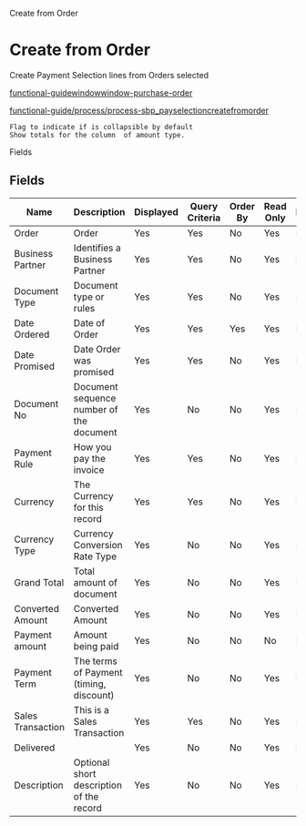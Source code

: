 
Create from Order
# Create from Order


Create Payment Selection lines from Orders selected

[functional-guidewindowwindow-purchase-order](functional-guidewindowwindow-purchase-order.md)

[functional-guide/process/process-sbp_payselectioncreatefromorder](functional-guide/process/process-sbp_payselectioncreatefromorder.md)

```
Flag to indicate if is collapsible by default
Show totals for the column  of amount type.
```
Fields
## Fields




Name              | Description                              | Displayed | Query Criteria | Order By | Read Only | Mandatory
----------------- | ---------------------------------------- | --------- | -------------- | -------- | --------- | ---------
Order             | Order                                    | Yes       | Yes            | No       | Yes       | No       
Business Partner  | Identifies a Business Partner            | Yes       | Yes            | No       | Yes       | No       
Document Type     | Document type or rules                   | Yes       | Yes            | No       | Yes       | No       
Date Ordered      | Date of Order                            | Yes       | Yes            | Yes      | Yes       | No       
Date Promised     | Date Order was promised                  | Yes       | Yes            | No       | Yes       | No       
Document No       | Document sequence number of the document | Yes       | No             | No       | Yes       | No       
Payment Rule      | How you pay the invoice                  | Yes       | Yes            | No       | Yes       | No       
Currency          | The Currency for this record             | Yes       | Yes            | No       | Yes       | No       
Currency Type     | Currency Conversion Rate Type            | Yes       | No             | No       | Yes       | No       
Grand Total       | Total amount of document                 | Yes       | No             | No       | Yes       | No       
Converted Amount  | Converted Amount                         | Yes       | No             | No       | Yes       | No       
Payment amount    | Amount being paid                        | Yes       | No             | No       | No        | No       
Payment Term      | The terms of Payment (timing, discount)  | Yes       | No             | No       | Yes       | No       
Sales Transaction | This is a Sales Transaction              | Yes       | Yes            | No       | Yes       | No       
Delivered         |                                          | Yes       | No             | No       | Yes       | No       
Description       | Optional short description of the record | Yes       | No             | No       | Yes       | No       

